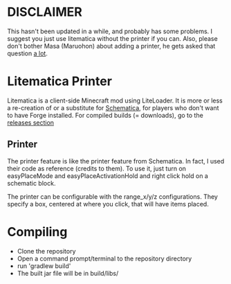 # DISCLAIMER
This hasn't been updated in a while, and probably has some problems. I suggest you just use litematica without the printer if you can. Also, please don't bother Masa (Maruohon) about adding a printer, he gets asked that question [a lot](https://github.com/maruohon/litematica/issues/25).


Litematica Printer
==============
Litematica is a client-side Minecraft mod using LiteLoader.
It is more or less a re-creation of or a substitute for [Schematica](https://minecraft.curseforge.com/projects/schematica),
for players who don't want to have Forge installed.
For compiled builds (= downloads), go to the [releases section](https://github.com/Andrews54757/litematica-printer/releases)

## Printer

The printer feature is like the printer feature from Schematica. In fact, I used their code as reference (credits to them). To use it, just turn on easyPlaceMode and easyPlaceActivationHold and right click hold on a schematic block.

The printer can be configurable with the range_x/y/z configurations. They specify a box, centered at where you click, that will have items placed.

Compiling
=========
* Clone the repository
* Open a command prompt/terminal to the repository directory
* run 'gradlew build'
* The built jar file will be in build/libs/
